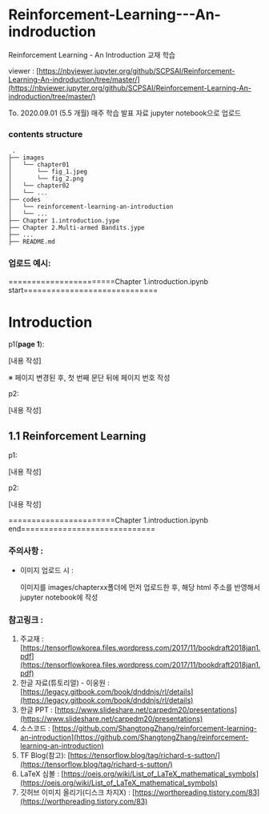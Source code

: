 # Reinforcement-Learning---An-indroduction
Reinforcement Learning - An Introduction 교재 학습

viewer : [https://nbviewer.jupyter.org/github/SCPSAI/Reinforcement-Learning-An-indroduction/tree/master/](https://nbviewer.jupyter.org/github/SCPSAI/Reinforcement-Learning-An-indroduction/tree/master/) 

To. 2020.09.01 (5.5 개월)
매주 학습 발표 자료 jupyter notebook으로 업로드

### contents structure

```
 .
├── images
│   └── chapter01
│       └── fig_1.jpeg
│       └── fig_2.png
│   └── chapter02
│   └── ...
├── codes
│   └── reinforcement-learning-an-introduction
│   └── ...
├── Chapter 1.introduction.jype
├── Chapter 2.Multi-armed Bandits.jype
├── ...
├── README.md
```

### 업로드 예시:


=======================Chapter 1.introduction.ipynb start=============================

# Introduction

p1(**page 1**): 

[내용 작성]

※ 페이지 변경된 후, 첫 번째 문단 뒤에 페이지 번호 작성

p2:

[내용 작성]


## 1.1 Reinforcement Learning

p1:

[내용 작성]

p2:

[내용 작성]


=======================Chapter 1.introduction.ipynb end=============================

### 주의사항 :

- 이미지 업로드 시 : 

  이미지를 images/chapterxx폴더에 먼저 업로드한 후, 해당 html 주소를 반영해서 jupyter notebook에 작성

### 참고링크 : 

1. 주교재 : [https://tensorflowkorea.files.wordpress.com/2017/11/bookdraft2018jan1.pdf](https://tensorflowkorea.files.wordpress.com/2017/11/bookdraft2018jan1.pdf)
2. 한글 자료(튜토리얼) - 이웅원 : [https://legacy.gitbook.com/book/dnddnjs/rl/details](https://legacy.gitbook.com/book/dnddnjs/rl/details) 
3. 한글 PPT : [https://www.slideshare.net/carpedm20/presentations](https://www.slideshare.net/carpedm20/presentations)
4. 소스코드 : [https://github.com/ShangtongZhang/reinforcement-learning-an-introduction](https://github.com/ShangtongZhang/reinforcement-learning-an-introduction)
5. TF Blog(참고): [https://tensorflow.blog/tag/richard-s-sutton/](https://tensorflow.blog/tag/richard-s-sutton/)
6. LaTeX 심볼 : [https://oeis.org/wiki/List_of_LaTeX_mathematical_symbols](https://oeis.org/wiki/List_of_LaTeX_mathematical_symbols)
7. 깃허브 이미지 올리기(디스크 차지X) : [https://worthpreading.tistory.com/83](https://worthpreading.tistory.com/83)